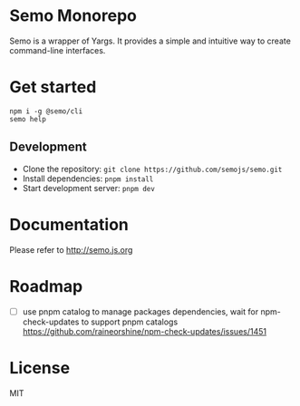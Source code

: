 # Semo Monorepo

Semo is a wrapper of Yargs. It provides a simple and intuitive way to create command-line interfaces.

# Get started

```
npm i -g @semo/cli
semo help
```

## Development

- Clone the repository: `git clone https://github.com/semojs/semo.git`
- Install dependencies: `pnpm install`
- Start development server: `pnpm dev`

# Documentation

Please refer to http://semo.js.org

# Roadmap

- [ ] use pnpm catalog to manage packages dependencies, wait for npm-check-updates to support pnpm catalogs https://github.com/raineorshine/npm-check-updates/issues/1451

# License

MIT
